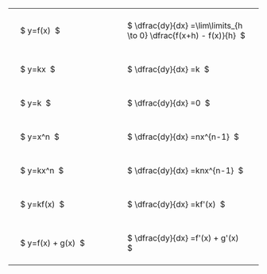 #  
<br>
<style type="text/css">
#T_62110 th.col_heading {
  text-align: left;
  font-size: 1em;
}
#T_62110 td {
  text-align: left;
  font-size: 1em;
  padding: 1.5em;
}
#T_62110_row0_col0, #T_62110_row1_col0, #T_62110_row2_col0, #T_62110_row3_col0, #T_62110_row4_col0, #T_62110_row5_col0, #T_62110_row6_col0 {
  width: 300px;
  white-space: pre-wrap;
}
#T_62110_row0_col1, #T_62110_row1_col1, #T_62110_row2_col1, #T_62110_row3_col1, #T_62110_row4_col1, #T_62110_row5_col1, #T_62110_row6_col1 {
  width: 400px;
  white-space: pre-wrap;
}
</style>
<table id="T_62110">
  <thead>
  </thead>
  <tbody>
    <tr>
      <td id="T_62110_row0_col0" class="data row0 col0" >$ y=f(x)  $</td>
      <td id="T_62110_row0_col1" class="data row0 col1" >$ \dfrac{dy}{dx} =\lim\limits_{h \to 0} \dfrac{f(x+h) - f(x)}{h}  $</td>
    </tr>
    <tr>
      <td id="T_62110_row1_col0" class="data row1 col0" >$ y=kx  $</td>
      <td id="T_62110_row1_col1" class="data row1 col1" >$ \dfrac{dy}{dx} =k  $</td>
    </tr>
    <tr>
      <td id="T_62110_row2_col0" class="data row2 col0" >$ y=k  $</td>
      <td id="T_62110_row2_col1" class="data row2 col1" >$ \dfrac{dy}{dx} =0  $</td>
    </tr>
    <tr>
      <td id="T_62110_row3_col0" class="data row3 col0" >$ y=x^n  $</td>
      <td id="T_62110_row3_col1" class="data row3 col1" >$ \dfrac{dy}{dx} =nx^{n-1}  $</td>
    </tr>
    <tr>
      <td id="T_62110_row4_col0" class="data row4 col0" >$ y=kx^n  $</td>
      <td id="T_62110_row4_col1" class="data row4 col1" >$ \dfrac{dy}{dx} =knx^{n-1}  $</td>
    </tr>
    <tr>
      <td id="T_62110_row5_col0" class="data row5 col0" >$ y=kf(x)  $</td>
      <td id="T_62110_row5_col1" class="data row5 col1" >$ \dfrac{dy}{dx} =kf'(x)  $</td>
    </tr>
    <tr>
      <td id="T_62110_row6_col0" class="data row6 col0" >$ y=f(x) + g(x)  $</td>
      <td id="T_62110_row6_col1" class="data row6 col1" >$ \dfrac{dy}{dx} =f'(x) + g'(x)  $</td>
    </tr>
  </tbody>
</table>
